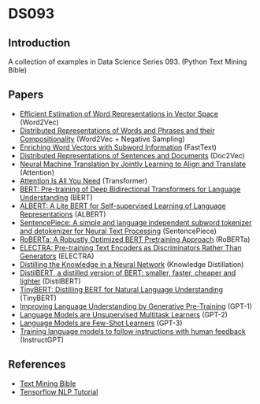 # DS093
## Introduction
A collection of examples in Data Science Series 093. (Python Text Mining Bible)

## Papers
- [Efficient Estimation of Word Representations in Vector Space] (Word2Vec)
- [Distributed Representations of Words and Phrases and their Compositionality] (Word2Vec + Negative Sampling)
- [Enriching Word Vectors with Subword Information] (FastText)
- [Distributed Representations of Sentences and Documents] (Doc2Vec)
- [Neural Machine Translation by Jointly Learning to Align and Translate] (Attention)
- [Attention Is All You Need] (Transformer)
- [BERT: Pre-training of Deep Bidirectional Transformers for Language Understanding] (BERT)
- [ALBERT: A Lite BERT for Self-supervised Learning of Language Representations] (ALBERT)
- [SentencePiece: A simple and language independent subword tokenizer and detokenizer for Neural Text Processing] (SentencePiece)
- [RoBERTa: A Robustly Optimized BERT Pretraining Approach] (RoBERTa)
- [ELECTRA: Pre-training Text Encoders as Discriminators Rather Than Generators] (ELECTRA)
- [Distilling the Knowledge in a Neural Network] (Knowledge Distillation)
- [DistilBERT, a distilled version of BERT: smaller, faster, cheaper and lighter] (DistilBERT)
- [TinyBERT: Distilling BERT for Natural Language Understanding] (TinyBERT)
- [Improving Language Understanding by Generative Pre-Training] (GPT-1)
- [Language Models are Unsupervised Multitask Learners] (GPT-2)
- [Language Models are Few-Shot Learners] (GPT-3)
- [Training language models to follow instructions with human feedback] (InstructGPT)




## References
- [Text Mining Bible]
- [Tensorflow NLP Tutorial]


[Text Mining Bible]: https://github.com/wikibook/text-mining-bible
[Tensorflow NLP Tutorial]: https://wikidocs.net/book/2155

[Efficient Estimation of Word Representations in Vector Space]:https://arxiv.org/abs/1301.3781
[Distributed Representations of Words and Phrases and their Compositionality]: https://arxiv.org/abs/1310.4546
[Enriching Word Vectors with Subword Information]: https://arxiv.org/abs/1607.04606
[Distributed Representations of Sentences and Documents]: https://arxiv.org/abs/1405.4053
[Attention Is All You Need]: https://arxiv.org/abs/1706.03762
[Neural Machine Translation by Jointly Learning to Align and Translate]: https://arxiv.org/abs/1409.0473
[BERT: Pre-training of Deep Bidirectional Transformers for Language Understanding]: https://arxiv.org/abs/1810.04805
[ALBERT: A Lite BERT for Self-supervised Learning of Language Representations]: https://arxiv.org/abs/1909.11942
[SentencePiece: A simple and language independent subword tokenizer and detokenizer for Neural Text Processing]: https://arxiv.org/abs/1808.06226
[RoBERTa: A Robustly Optimized BERT Pretraining Approach]: https://arxiv.org/abs/1907.11692
[ELECTRA: Pre-training Text Encoders as Discriminators Rather Than Generators]: https://arxiv.org/abs/2003.10555
[Distilling the Knowledge in a Neural Network]: https://arxiv.org/abs/1503.02531
[DistilBERT, a distilled version of BERT: smaller, faster, cheaper and lighter]: https://arxiv.org/abs/1910.01108
[TinyBERT: Distilling BERT for Natural Language Understanding]: https://arxiv.org/abs/1909.10351
[Improving Language Understanding by Generative Pre-Training]: https://cdn.openai.com/research-covers/language-unsupervised/language_understanding_paper.pdf
[Language Models are Unsupervised Multitask Learners]: https://cdn.openai.com/better-language-models/language_models_are_unsupervised_multitask_learners.pdf
[Language Models are Few-Shot Learners]: https://arxiv.org/abs/2005.14165
[Training language models to follow instructions with human feedback]: https://arxiv.org/abs/2203.02155
